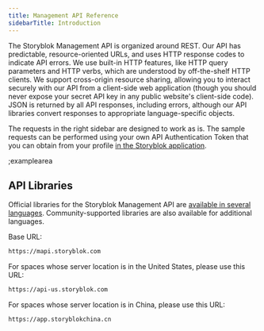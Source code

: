 ```yaml
---
title: Management API Reference
sidebarTitle: Introduction
---
```


The Storyblok Management API is organized around REST. Our API has predictable, resource-oriented URLs, and uses HTTP response codes to indicate API errors. We use built-in HTTP features, like HTTP query parameters and HTTP verbs, which are understood by off-the-shelf HTTP clients. We support cross-origin resource sharing, allowing you to interact securely with our API from a client-side web application (though you should never expose your secret API key in any public website's client-side code). JSON is returned by all API responses, including errors, although our API libraries convert responses to appropriate language-specific objects.

The requests in the right sidebar are designed to work as is. The sample requests can be performed using your own API Authentication Token that you can obtain from your profile [in the Storyblok application](http://app.storyblok.com/#!/me/account). 

;examplearea

## API Libraries

Official libraries for the Storyblok Management API are [available in several languages](https://www.storyblok.com/getting-started). Community-supported libraries are also available for additional languages.

Base URL:

```bash
https://mapi.storyblok.com
```
For spaces whose server location is in the United States, please use this URL:
```bash
https://api-us.storyblok.com
```

For spaces whose server location is in China, please use this URL:
```bash
https://app.storyblokchina.cn
```
